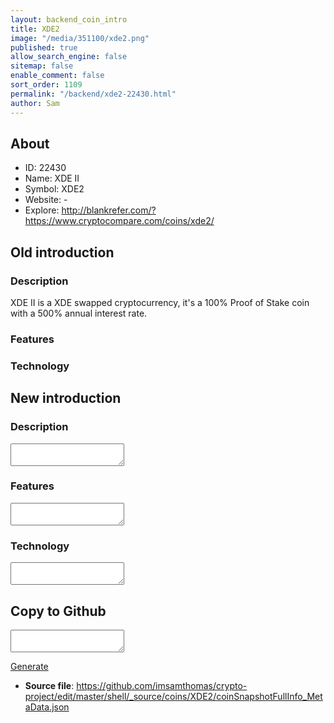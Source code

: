 ```yaml
---
layout: backend_coin_intro
title: XDE2
image: "/media/351100/xde2.png"
published: true
allow_search_engine: false
sitemap: false
enable_comment: false
sort_order: 1109
permalink: "/backend/xde2-22430.html"
author: Sam
---
```


## About

- ID: 22430
- Name: XDE II
- Symbol: XDE2
- Website: -
- Explore: http://blankrefer.com/?https://www.cryptocompare.com/coins/xde2/


## Old introduction

### Description

<p>XDE II is a XDE swapped cryptocurrency, it&#39;s a 100% Proof of Stake coin with a 500% annual interest rate.</p>

### Features


### Technology




## New introduction


### Description
<textarea id="meta_description" name="description"></textarea>

### Features
<textarea id="meta_features" name="features"></textarea>

### Technology
<textarea id="meta_technology" name="technology"></textarea>


## Copy to Github

<textarea id="coinsnapshotfullinfo_metadata"></textarea>

<a href="#gen" onclick="generateMetaDatJson()">Generate</a>

- **Source file**: <a href="https://github.com/imsamthomas/crypto-project/edit/master/shell/_source/coins/XDE2/coinSnapshotFullInfo_MetaData.json">https://github.com/imsamthomas/crypto-project/edit/master/shell/_source/coins/XDE2/coinSnapshotFullInfo_MetaData.json</a>

